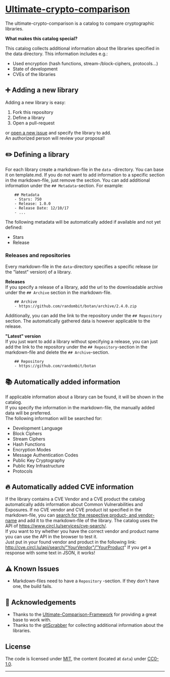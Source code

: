 # [Ultimate-crypto-comparison](https://cryptocatalog.github.io/ultimate-crypto-comparison/)

The ultimate-crypto-comparison is a catalog to compare cryptographic libraries.

**What makes this catalog special?**

This catalog collects additional information about the libraries specified in the data directory. This information includes e.g.:
- Used encryption (hash functions, stream-/block-ciphers, protocols...)
- State of development
- CVEs of the libraries

## :heavy_plus_sign: Adding a new library

Adding a new library is easy:

1. Fork this repository
2. Define a library
3. Open a pull-request

or [open a new issue](https://github.com/cryptocatalog/ultimate-crypto-comparison/issues/new) and specify the library to add.  
An authorized person will review your proposal!

## :pencil2: Defining a library

For each library create a markdown-file in the `data` -directory. You can base it on template.md. 
If you do not want to add information to a specific section in the markdown-file, just remove the section. 
You can add additional information under the `## Metadata`-section. For example:

```
    ## Metadata
    - Stars: 750
    - Release: 1.0.0
    - Release Date: 12/10/17 
    - ...
```

The following metadata will be automatically added if available and not yet defined:
- Stars
- Release

### Releases and repositories
Every markdown-file in the `data`-directory specifies a specific release (or the "latest" version) of a library.

**Releases**  
If you specify a release of a library, add the url to the downloadable archive under the `## Archive` section in the markdown-file.

```
    ## Archive
    - https://github.com/randombit/botan/archive/2.4.0.zip
```

Additionally, you can add the link to the repository under the `## Repository` section. The automatically gathered data is however applicable to the release.

**"Latest" version**  
If you just want to add a library without specifying a release, you can just add the link to the repository under the `## Repository`-section in the markdown-file and delete the `## Archive`-section.  

```
    ## Repository
    - https://github.com/randombit/botan
```

## :books: Automatically added information
If applicable information about a library can be found, it will be shown in the catalog.  
If you specify the information in the markdown-file, the manually added data will be preferred.  
The following information will be searched for:
- Development Language
- Block Ciphers
- Stream Ciphers
- Hash Functions
- Encryption Modes
- Message Authentication Codes
- Public Key Cryptography
- Public Key Infrastructure
- Protocols

## :fire: Automatically added CVE information
If the library contains a CVE Vendor and a CVE product the catalog automatically adds information about Common Vulnerabilities and Exposures. If no CVE vendor and CVE product ist specified in the markdown-file, you can [search for the respective product- and vendor-name](https://cve.circl.lu/browse) and add it to the markdown-file of the library. The catalog uses the API of https://www.circl.lu/services/cve-search/.  
If you want to try whether you have the correct vendor and product name you can use the API in the browser to test it.  
Just put in your found vendor and product in the following link: http://cve.circl.lu/api/search/"YourVendor"/"YourProduct"
If you get a response with some text in JSON, it works!

## :warning: Known Issues
- Markdown-files need to have a `Repository` -section. If they don't have one, the build fails.

## :crown: Acknowledgements
- Thanks to the [Ultimate-Comparison-Framework](https://github.com/ultimate-comparisons/ultimate-comparison-BASE) for providing a great base to work with.  
- Thanks to the [gitScrabber](https://github.com/Eyenseo/gitScrabber) for collecting additional information about the libraries.

## License

The code is licensed under [MIT], the content (located at `data`) under [CC0-1.0].

  [CC0-1.0]: https://creativecommons.org/publicdomain/zero/1.0/

<hr />

  [MIT]: https://opensource.org/licenses/MIT
  [CC-BY-SA-4.0]: http://creativecommons.org/licenses/by-sa/4.0/
